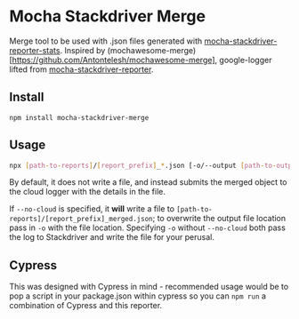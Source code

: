 # Mocha Stackdriver Merge

Merge tool to be used with .json files generated with [mocha-stackdriver-reporter-stats](https://github.com/Miscreancy/mocha-stackdriver-reporter-stats). Inspired by (mochawesome-merge)[https://github.com/Antontelesh/mochawesome-merge], google-logger lifted from [mocha-stackdriver-reporter](https://github.com/jouni-kantola/mocha-stackdriver-reporter).

## Install

`npm install mocha-stackdriver-merge`


## Usage

```bash
npx [path-to-reports]/[report_prefix]_*.json [-o/--output [path-to-output-file]/[output_filename].json -n/--no-cloud -s/--stats ["duration", "passes"] ]
```

By default, it does not write a file, and instead submits the merged object to the cloud logger with the details in the file.

If `--no-cloud` is specified, it __will__ write a file to `[path-to-reports]/[report_prefix]_merged.json`; to overwrite the output file location pass in `-o` with the file location. Specifying `-o` without `--no-cloud` both pass the log to Stackdriver and write the file for your perusal.

## Cypress

This was designed with Cypress in mind - recommended usage would be to pop a script in your package.json within cypress so you can `npm run` a combination of Cypress and this reporter.
